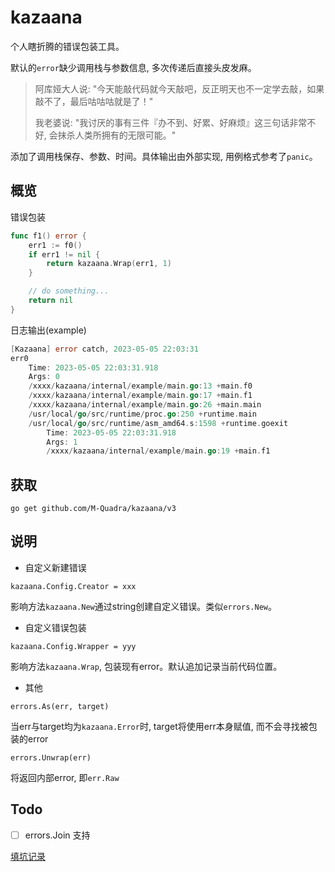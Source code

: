 # kazaana

个人瞎折腾的错误包装工具。



默认的`error`缺少调用栈与参数信息, 多次传递后直接头皮发麻。

> 阿库娅大人说: "今天能敲代码就今天敲吧，反正明天也不一定学去敲，如果敲不了，最后咕咕咕就是了！"
> 
> 我老婆说: "我讨厌的事有三件『办不到、好累、好麻烦』这三句话非常不好, 会抹杀人类所拥有的无限可能。"

添加了调用栈保存、参数、时间。具体输出由外部实现, 用例格式参考了`panic`。



## 概览

错误包装

```go
func f1() error {
	err1 := f0()
	if err1 != nil {
		return kazaana.Wrap(err1, 1)
	}

	// do something...
	return nil
}
```



日志输出(example)

```go
[Kazaana] error catch, 2023-05-05 22:03:31
err0
    Time: 2023-05-05 22:03:31.918
    Args: 0
    /xxxx/kazaana/internal/example/main.go:13 +main.f0
    /xxxx/kazaana/internal/example/main.go:17 +main.f1
    /xxxx/kazaana/internal/example/main.go:26 +main.main
    /usr/local/go/src/runtime/proc.go:250 +runtime.main
    /usr/local/go/src/runtime/asm_amd64.s:1598 +runtime.goexit
        Time: 2023-05-05 22:03:31.918
        Args: 1
        /xxxx/kazaana/internal/example/main.go:19 +main.f1
```



## 获取

```shell
go get github.com/M-Quadra/kazaana/v3
```



## 说明

- 自定义新建错误

```
kazaana.Config.Creator = xxx
```

影响方法`kazaana.New`通过string创建自定义错误。类似`errors.New`。

- 自定义错误包装

```
kazaana.Config.Wrapper = yyy
```

影响方法`kazaana.Wrap`, 包装现有error。默认追加记录当前代码位置。

- 其他

```
errors.As(err, target)
````

当err与target均为`kazaana.Error`时, target将使用err本身赋值, 而不会寻找被包装的error

```
errors.Unwrap(err)
```

将返回内部error, 即`err.Raw`



## Todo

- [ ] errors.Join 支持

[填坑记录](./his.md)